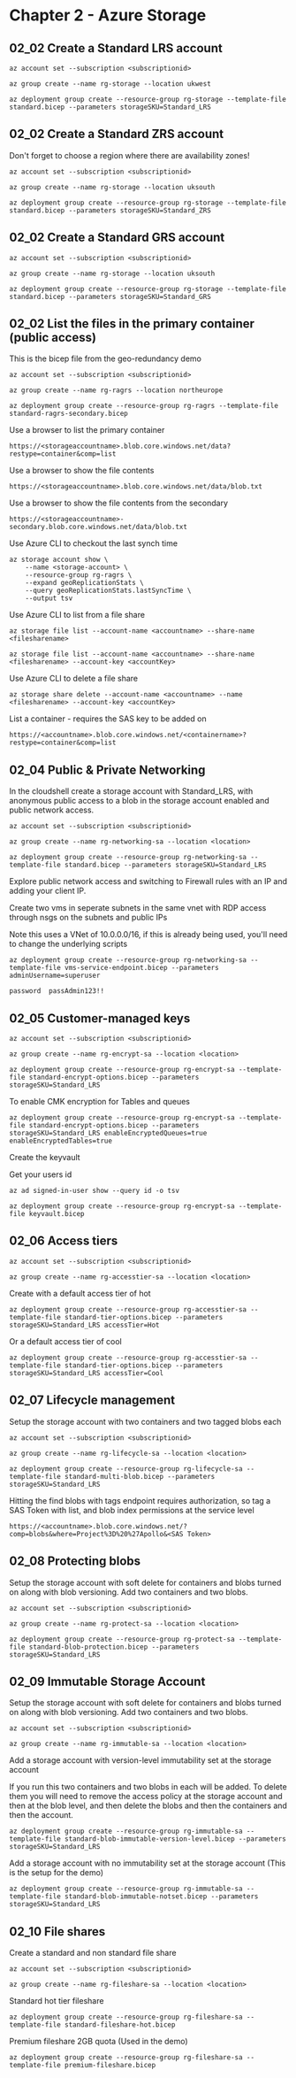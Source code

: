 # Chapter 2 - Azure Storage

## 02_02 Create a Standard LRS account

    az account set --subscription <subscriptionid>

    az group create --name rg-storage --location ukwest

    az deployment group create --resource-group rg-storage --template-file standard.bicep --parameters storageSKU=Standard_LRS

## 02_02 Create a Standard ZRS account

Don't forget to choose a region where there are availability zones!

    az account set --subscription <subscriptionid>

    az group create --name rg-storage --location uksouth

    az deployment group create --resource-group rg-storage --template-file standard.bicep --parameters storageSKU=Standard_ZRS

## 02_02 Create a Standard GRS account

    az account set --subscription <subscriptionid>

    az group create --name rg-storage --location uksouth

    az deployment group create --resource-group rg-storage --template-file standard.bicep --parameters storageSKU=Standard_GRS

## 02_02 List the files in the primary container (public access)

This is the bicep file from the geo-redundancy demo

    az account set --subscription <subscriptionid>

    az group create --name rg-ragrs --location northeurope

    az deployment group create --resource-group rg-ragrs --template-file standard-ragrs-secondary.bicep

Use a browser to list the primary container

    https://<storageaccountname>.blob.core.windows.net/data?restype=container&comp=list


Use a browser to show the file contents

    https://<storageaccountname>.blob.core.windows.net/data/blob.txt

Use a browser to show the file contents from the secondary

    https://<storageaccountname>-secondary.blob.core.windows.net/data/blob.txt

Use Azure CLI to checkout the last synch time

    az storage account show \
        --name <storage-account> \
        --resource-group rg-ragrs \
        --expand geoReplicationStats \
        --query geoReplicationStats.lastSyncTime \
        --output tsv

Use Azure CLI to list from a file share
    
    az storage file list --account-name <accountname> --share-name <filesharename>

    az storage file list --account-name <accountname> --share-name <filesharename> --account-key <accountKey>

Use Azure CLI to delete a file share
    
    az storage share delete --account-name <accountname> --name <filesharename> --account-key <accountKey>

List a container - requires the SAS key to be added on
    
    https://<accountname>.blob.core.windows.net/<containername>?restype=container&comp=list

## 02_04 Public & Private Networking

In the cloudshell create a storage account with Standard_LRS, with anonymous public access to a blob in the storage account enabled and public network access.

    az account set --subscription <subscriptionid>
    
    az group create --name rg-networking-sa --location <location>

    az deployment group create --resource-group rg-networking-sa --template-file standard.bicep --parameters storageSKU=Standard_LRS


Explore public network access and switching to Firewall rules with an IP and adding your client IP.

Create two vms in seperate subnets in the same vnet with RDP access through nsgs on the subnets and public IPs

Note this uses a VNet of 10.0.0.0/16, if this is already being used, you'll need to change the underlying scripts

    az deployment group create --resource-group rg-networking-sa --template-file vms-service-endpoint.bicep --parameters adminUsername=superuser

    password  passAdmin123!!

## 02_05 Customer-managed keys

    az account set --subscription <subscriptionid>
    
    az group create --name rg-encrypt-sa --location <location>

    az deployment group create --resource-group rg-encrypt-sa --template-file standard-encrypt-options.bicep --parameters storageSKU=Standard_LRS

To enable CMK encryption for Tables and queues

    az deployment group create --resource-group rg-encrypt-sa --template-file standard-encrypt-options.bicep --parameters storageSKU=Standard_LRS enableEncryptedQueues=true enableEncryptedTables=true

Create the keyvault

Get your users id

    az ad signed-in-user show --query id -o tsv

    az deployment group create --resource-group rg-encrypt-sa --template-file keyvault.bicep


## 02_06 Access tiers

    az account set --subscription <subscriptionid>
    
    az group create --name rg-accesstier-sa --location <location>

Create with a default access tier of hot

    az deployment group create --resource-group rg-accesstier-sa --template-file standard-tier-options.bicep --parameters storageSKU=Standard_LRS accessTier=Hot

Or a default access tier of cool

    az deployment group create --resource-group rg-accesstier-sa --template-file standard-tier-options.bicep --parameters storageSKU=Standard_LRS accessTier=Cool


## 02_07 Lifecycle management

Setup the storage account with two containers and two tagged blobs each

    az account set --subscription <subscriptionid>
    
    az group create --name rg-lifecycle-sa --location <location>

    az deployment group create --resource-group rg-lifecycle-sa --template-file standard-multi-blob.bicep --parameters storageSKU=Standard_LRS

Hitting the find blobs with tags endpoint requires authorization, so tag a SAS Token with list, and blob index permissions at the service level

    https://<accountname>.blob.core.windows.net/?comp=blobs&where=Project%3D%20%27Apollo&<SAS Token>


## 02_08 Protecting blobs

Setup the storage account with soft delete for containers and blobs turned on along with blob versioning. Add two containers and two blobs.

    az account set --subscription <subscriptionid>
    
    az group create --name rg-protect-sa --location <location>

    az deployment group create --resource-group rg-protect-sa --template-file standard-blob-protection.bicep --parameters storageSKU=Standard_LRS


## 02_09 Immutable Storage Account

Setup the storage account with soft delete for containers and blobs turned on along with blob versioning. Add two containers and two blobs.

    az account set --subscription <subscriptionid>
    
    az group create --name rg-immutable-sa --location <location>

Add a storage account with version-level immutability set at the storage account

If you run this two containers and two blobs in each will be added. To delete them you will need to remove the access policy at the storage account and then at the blob level, and then delete the blobs and then the containers and then the account.

    az deployment group create --resource-group rg-immutable-sa --template-file standard-blob-immutable-version-level.bicep --parameters storageSKU=Standard_LRS

Add a storage account with no immutability set at the storage account (This is the setup for the demo)

    az deployment group create --resource-group rg-immutable-sa --template-file standard-blob-immutable-notset.bicep --parameters storageSKU=Standard_LRS


## 02_10 File shares

Create a standard and non standard file share

    az account set --subscription <subscriptionid>
    
    az group create --name rg-fileshare-sa --location <location>

Standard hot tier fileshare

    az deployment group create --resource-group rg-fileshare-sa --template-file standard-fileshare-hot.bicep

Premium fileshare 2GB quota (Used in the demo)

    az deployment group create --resource-group rg-fileshare-sa --template-file premium-fileshare.bicep